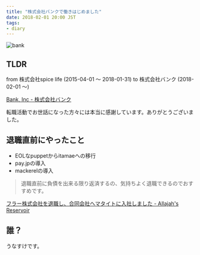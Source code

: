 ```yaml
---
title: "株式会社バンクで働きはじめました"
date: 2018-02-01 20:00 JST
tags:
- diary
---
```


![bank](2018/bank.jpg)

## TLDR
from 株式会社spice life (2015-04-01 〜 2018-01-31)
to   株式会社バンク (2018-02-01 〜)

[Bank, Inc - 株式会社バンク](https://bank.co.jp/)

転職活動でお世話になった方々には本当に感謝しています。ありがとうございました。

## 退職直前にやったこと
- EOLなpuppetからitamaeへの移行
- pay.jpの導入
- mackerelの導入

> 退職直前に負債を出来る限り返済するの、気持ちよく退職できるのでおすすめです。

[フラー株式会社を退職し、合同会社ヘマタイトに入社しました - Allajah's Reservoir](https://reservoir.allajah.com/posts/f-to-h.html)

## 誰？
うなすけです。

